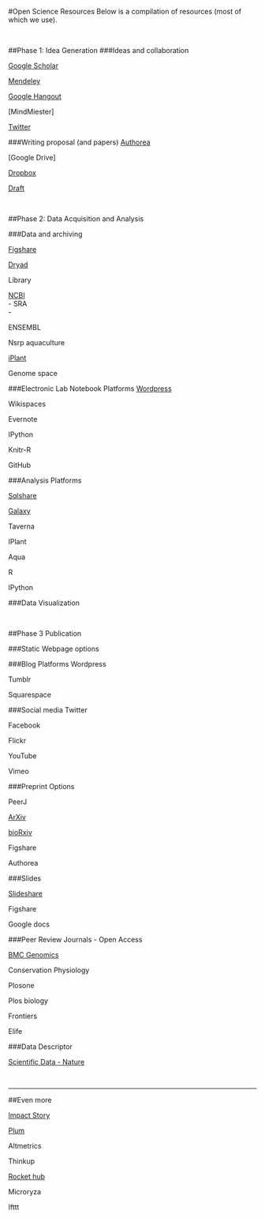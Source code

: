 #Open Science Resources
Below is a compilation of resources (most of which we use). 

<br>


##Phase 1: Idea Generation
###Ideas and collaboration

[Google Scholar](http://scholar.google.com/)

[Mendeley](http://www.mendeley.com/)

[Google Hangout](http://www.google.com/+/learnmore/hangouts/)

[MindMiester]

[Twitter](https://twitter.com/)


###Writing proposal (and papers)
[Authorea](https://www.authorea.com/)

[Google Drive]

[Dropbox](https://www.dropbox.com/)

[Draft](https://draftin.com/)

<br>



##Phase 2: Data Acquisition and Analysis 


###Data and archiving 

[Figshare](http://figshare.com/)

[Dryad](http://datadryad.org/)

Library

[NCBI](http://www.ncbi.nlm.nih.gov/)   
	- SRA   
	- 

ENSEMBL

Nsrp aquaculture

[iPlant](http://www.iplantcollaborative.org/)

Genome space


###Electronic Lab Notebook Platforms
[Wordpress](http://wordpress.org/)

Wikispaces

Evernote

IPython

Knitr-R

GitHub

###Analysis Platforms

[Sqlshare](https://sqlshare.escience.washington.edu)

[Galaxy](https://usegalaxy.org/)

Taverna

IPlant

Aqua

R

IPython


###Data Visualization



<br>


##Phase 3 Publication

###Static Webpage options


###Blog Platforms
Wordpress

Tumblr

Squarespace

###Social media
Twitter

Facebook

Flickr

YouTube

Vimeo


###Preprint Options

PeerJ

[ArXiv](http://arxiv.org/)

[bioRxiv](http://biorxiv.org/)

Figshare

Authorea


###Slides

[Slideshare](http://www.slideshare.net/)

Figshare

Google docs


###Peer Review Journals - Open Access

[BMC Genomics](http://www.biomedcentral.com/bmcgenomics/)

Conservation Physiology

Plosone

Plos biology

Frontiers

Elife

###Data Descriptor

[Scientific Data - Nature](http://www.nature.com/scientificdata/)


<br>

---

##Even more

[Impact Story](http://impactstory.org/)

[Plum](http://www.plumanalytics.com/press.html)

Altmetrics 

Thinkup

[Rocket hub](http://www.rockethub.com/)

Microryza

Ifttt   



